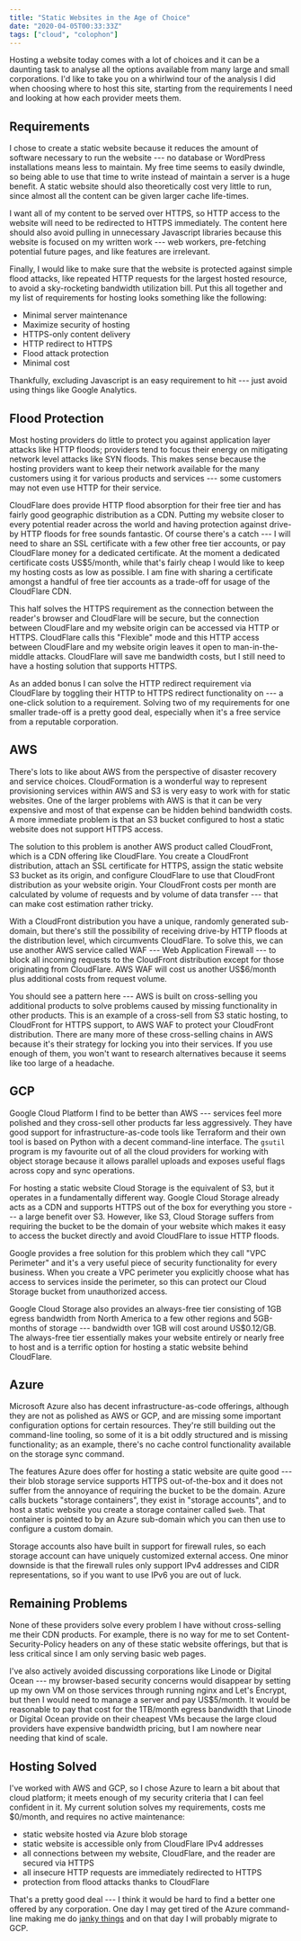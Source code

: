 ```yaml
---
title: "Static Websites in the Age of Choice"
date: "2020-04-05T00:33:33Z"
tags: ["cloud", "colophon"]
---
```


Hosting a website today comes with a lot of choices and it can be a daunting task to analyse all the options available from many large and small corporations.
I'd like to take you on a whirlwind tour of the analysis I did when choosing where to host this site, starting from the requirements I need and looking at how each provider meets them.

## Requirements
I chose to create a static website because it reduces the amount of software necessary to run the website --- no database or WordPress installations means less to maintain.
My free time seems to easily dwindle, so being able to use that time to write instead of maintain a server is a huge benefit.
A static website should also theoretically cost very little to run, since almost all the content can be given larger cache life-times.

I want all of my content to be served over HTTPS, so HTTP access to the website will need to be redirected to HTTPS immediately.
The content here should also avoid pulling in unnecessary Javascript libraries because this website is focused on my written work --- web workers, pre-fetching potential future pages, and like features are irrelevant.

Finally, I would like to make sure that the website is protected against simple flood attacks, like repeated HTTP requests for the largest hosted resource, to avoid a sky-rocketing bandwidth utilization bill.
Put this all together and my list of requirements for hosting looks something like the following:

- Minimal server maintenance
- Maximize security of hosting
- HTTPS-only content delivery
- HTTP redirect to HTTPS
- Flood attack protection
- Minimal cost

Thankfully, excluding Javascript is an easy requirement to hit --- just avoid using things like Google Analytics.

## Flood Protection
Most hosting providers do little to protect you against application layer attacks like HTTP floods; providers tend to focus their energy on mitigating network level attacks like SYN floods.
This makes sense because the hosting providers want to keep their network available for the many customers using it for various products and services --- some customers may not even use HTTP for their service.

CloudFlare does provide HTTP flood absorption for their free tier and has fairly good geographic distribution as a CDN.
Putting my website closer to every potential reader across the world and having protection against drive-by HTTP floods for free sounds fantastic.
Of course there's a catch --- I will need to share an SSL certificate with a few other free tier accounts, or pay CloudFlare money for a dedicated certificate.
At the moment a dedicated certificate costs US$5/month, while that's fairly cheap I would like to keep my hosting costs as low as possible.
I am fine with sharing a certificate amongst a handful of free tier accounts as a trade-off for usage of the CloudFlare CDN.

This half solves the HTTPS requirement as the connection between the reader's browser and CloudFlare will be secure, but the connection between CloudFlare and my website origin can be accessed via HTTP or HTTPS.
CloudFlare calls this "Flexible" mode and this HTTP access between CloudFlare and my website origin leaves it open to man-in-the-middle attacks.
CloudFlare will save me bandwidth costs, but I still need to have a hosting solution that supports HTTPS.

As an added bonus I can solve the HTTP redirect requirement via CloudFlare by toggling their HTTP to HTTPS redirect functionality on --- a one-click solution to a requirement.
Solving two of my requirements for one smaller trade-off is a pretty good deal, especially when it's a free service from a reputable corporation.

## AWS
There's lots to like about AWS from the perspective of disaster recovery and service choices.
CloudFormation is a wonderful way to represent provisioning services within AWS and S3 is very easy to work with for static websites.
One of the larger problems with AWS is that it can be very expensive and most of that expense can be hidden behind bandwidth costs.
A more immediate problem is that an S3 bucket configured to host a static website does not support HTTPS access.

The solution to this problem is another AWS product called CloudFront, which is a CDN offering like CloudFlare.
You create a CloudFront distribution, attach an SSL certificate for HTTPS, assign the static website S3 bucket as its origin, and configure CloudFlare to use that CloudFront distribution as your website origin.
Your CloudFront costs per month are calculated by volume of requests and by volume of data transfer --- that can make cost estimation rather tricky.

With a CloudFront distribution you have a unique, randomly generated sub-domain, but there's still the possibility of receiving drive-by HTTP floods at the distribution level, which circumvents CloudFlare.
To solve this, we can use another AWS service called WAF --- Web Application Firewall --- to block all incoming requests to the CloudFront distribution except for those originating from CloudFlare.
AWS WAF will cost us another US$6/month plus additional costs from request volume.

You should see a pattern here --- AWS is built on cross-selling you additional products to solve problems caused by missing functionality in other products.
This is an example of a cross-sell from S3 static hosting, to CloudFront for HTTPS support, to AWS WAF to protect your CloudFront distribution.
There are many more of these cross-selling chains in AWS because it's their strategy for locking you into their services.
If you use enough of them, you won't want to research alternatives because it seems like too large of a headache.

## GCP
Google Cloud Platform I find to be better than AWS --- services feel more polished and they cross-sell other products far less aggressively.
They have good support for infrastructure-as-code tools like Terraform and their own tool is based on Python with a decent command-line interface.
The `gsutil` program is my favourite out of all the cloud providers for working with object storage because it allows parallel uploads and exposes useful flags across copy and sync operations.

For hosting a static website Cloud Storage is the equivalent of S3, but it operates in a fundamentally different way.
Google Cloud Storage already acts as a CDN and supports HTTPS out of the box for everything you store --- a large benefit over S3.
However, like S3, Cloud Storage suffers from requiring the bucket to be the domain of your website which makes it easy to access the bucket directly and avoid CloudFlare to issue HTTP floods.

Google provides a free solution for this problem which they call "VPC Perimeter" and it's a very useful piece of security functionality for every business.
When you create a VPC perimeter you explicitly choose what has access to services inside the perimeter, so this can protect our Cloud Storage bucket from unauthorized access.

Google Cloud Storage also provides an always-free tier consisting of 1GB egress bandwidth from North America to a few other regions and 5GB-months of storage --- bandwidth over 1GB will cost around US$0.12/GB.
The always-free tier essentially makes your website entirely or nearly free to host and is a terrific option for hosting a static website behind CloudFlare.

## Azure
Microsoft Azure also has decent infrastructure-as-code offerings, although they are not as polished as AWS or GCP, and are missing some important configuration options for certain resources.
They're still building out the command-line tooling, so some of it is a bit oddly structured and is missing functionality; as an example, there's no cache control functionality available on the storage sync command.

The features Azure does offer for hosting a static website are quite good --- their blob storage service supports HTTPS out-of-the-box and it does not suffer from the annoyance of requiring the bucket to be the domain.
Azure calls buckets "storage containers", they exist in "storage accounts", and to host a static website you create a storage container called `$web`.
That container is pointed to by an Azure sub-domain which you can then use to configure a custom domain.

Storage accounts also have built in support for firewall rules, so each storage account can have uniquely customized external access.
One minor downside is that the firewall rules only support IPv4 addresses and CIDR representations, so if you want to use IPv6 you are out of luck.

## Remaining Problems
None of these providers solve every problem I have without cross-selling me their CDN products.
For example, there is no way for me to set Content-Security-Policy headers on any of these static website offerings, but that is less critical since I am only serving basic web pages.

I've also actively avoided discussing corporations like Linode or Digital Ocean --- my browser-based security concerns would disappear by setting up my own VM on those services through running nginx and Let's Encrypt, but then I would need to manage a server and pay US$5/month.
It would be reasonable to pay that cost for the 1TB/month egress bandwidth that Linode or Digital Ocean provide on their cheapest VMs because the large cloud providers have expensive bandwidth pricing, but I am nowhere near needing that kind of scale.

## Hosting Solved
I've worked with AWS and GCP, so I chose Azure to learn a bit about that cloud platform; it meets enough of my security criteria that I can feel confident in it.
My current solution solves my requirements, costs me $0/month, and requires no active maintenance:

- static website hosted via Azure blob storage
- static website is accessible only from CloudFlare IPv4 addresses
- all connections between my website, CloudFlare, and the reader are secured via HTTPS
- all insecure HTTP requests are immediately redirected to HTTPS
- protection from flood attacks thanks to CloudFlare

That's a pretty good deal --- I think it would be hard to find a better one offered by any corporation.
One day I may get tired of the Azure command-line making me do [janky things](https://github.com/tinychameleon/tinychameleon.com/blob/2e37c8a3aa6ab19af5f29a3f091a19ef2916407b/Makefile#L71) and on that day I will probably migrate to GCP.
